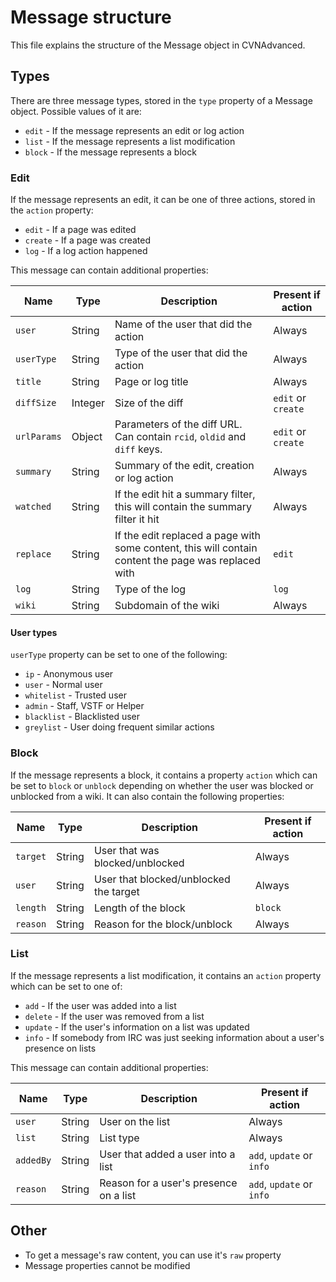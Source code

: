# Message structure
This file explains the structure of the Message object in CVNAdvanced.

## Types
There are three message types, stored in the `type` property of a Message object. Possible values of it are:
- `edit` - If the message represents an edit or log action
- `list` - If the message represents a list modification
- `block` - If the message represents a block

### Edit
If the message represents an edit, it can be one of three actions, stored in the `action` property:
- `edit` - If a page was edited
- `create` - If a page was created
- `log` - If a log action happened

This message can contain additional properties:

| Name        | Type    | Description                                                                                         | Present if action |
| ----------- | ------- | --------------------------------------------------------------------------------------------------- | ------- |
| `user`      | String  | Name of the user that did the action                                                                | Always |
| `userType`  | String  | Type of the user that did the action                                                                | Always |
| `title`     | String  | Page or log title                                                                                   | Always |
| `diffSize`  | Integer | Size of the diff                                                                                    | `edit` or `create` |
| `urlParams` | Object  | Parameters of the diff URL. Can contain `rcid`, `oldid` and `diff` keys.                            | `edit` or `create` |
| `summary`   | String  | Summary of the edit, creation or log action                                                         | Always |
| `watched`   | String  | If the edit hit a summary filter, this will contain the summary filter it hit                       | Always |
| `replace`   | String  | If the edit replaced a page with some content, this will contain content the page was replaced with | `edit` |
| `log`       | String  | Type of the log                                                                                     | `log` |
| `wiki`      | String  | Subdomain of the wiki                                                                               | Always |


#### User types
`userType` property can be set to one of the following:
- `ip` - Anonymous user
-  `user` - Normal user
- `whitelist` - Trusted user
- `admin` - Staff, VSTF or Helper
- `blacklist` - Blacklisted user
- `greylist` - User doing frequent similar actions

### Block
If the message represents a block, it contains a property `action` which can be set to `block` or `unblock` depending on whether the user was blocked or unblocked from a wiki. It can also contain the following properties:

| Name     | Type   | Description                            | Present if action |
| -------- | ------ | -------------------------------------- | ----------------- |
| `target` | String | User that was blocked/unblocked        | Always            |
| `user`   | String | User that blocked/unblocked the target | Always            |
| `length` | String | Length of the block                    | `block`           |
| `reason` | String | Reason for the block/unblock           | Always            |

### List
If the message represents a list modification, it contains an `action` property which can be set to one of:
- `add` - If the user was added into a list
- `delete` - If the user was removed from a list
- `update` - If the user's information on a list was updated
- `info` - If somebody from IRC was just seeking information about a user's presence on lists

This message can contain additional properties:

| Name      | Type   | Description                            | Present if action         |
| --------- | ------ | -------------------------------------- | ------------------------- |
| `user`    | String | User on the list                       | Always                    |
| `list`    | String | List type                              | Always                    |
| `addedBy` | String | User that added a user into a list     | `add`, `update` or `info` |
| `reason`  | String | Reason for a user's presence on a list | `add`, `update` or `info` |

## Other
- To get a message's raw content, you can use it's `raw` property
- Message properties cannot be modified
